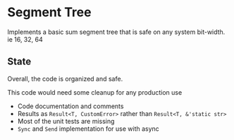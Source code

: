 # Segment Tree
Implements a basic sum segment tree that is safe on any system bit-width. ie 16, 32, 64

## State
Overall, the code is organized and safe.

This code would need some cleanup for any production use
- Code documentation and comments
- Results as `Result<T, CustomError>` rather than `Result<T, &'static str>`
- Most of the unit tests are missing
- `Sync` and `Send` implementation for use with async
